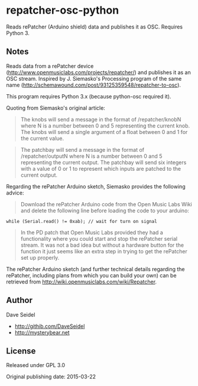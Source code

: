 # repatcher-osc-python
Reads rePatcher (Arduino shield) data and publishes it as OSC. Requires Python 3.

## Notes
Reads data from a rePatcher device (http://www.openmusiclabs.com/projects/repatcher/) and publishes it as an OSC stream. Inspired by J. Siemasko's Processing program of the same name (http://schemawound.com/post/93125359548/repatcher-to-osc).

This program requires Python 3.x (because python-osc required it).

Quoting from Siemasko's original article:

> The knobs will send a message in the format of /repatcher/knobN where N is a number between 0 and 5 representing the current knob. The knobs will send a single argument of a float between 0 and 1 for the current value.

> The patchbay will send a message in the format of /repatcher/outputN where N is a number between 0 and 5 representing the current output. The patchbay will send six integers with a value of 0 or 1 to represent which inputs are patched to the current output.

Regarding the rePatcher Arduino sketch, Siemasko provides the following advice:

> Download the rePatcher Arduino code from the Open Music Labs Wiki and delete the following line before loading the code to your arduino:

    while (Serial.read() != 0xab); // wait for turn on signal

> In the PD patch that Open Music Labs provided they had a functionality where you could start and stop the rePatcher serial stream. It was not a bad idea but without a hardware button for the function it just seems like an extra step in trying to get the rePatcher set up properly.

The rePatcher Arduino sketch (and further technical details regarding the rePatcher, including plans from which you can build your own) can be retrieved from http://wiki.openmusiclabs.com/wiki/Repatcher.

## Author
Dave Seidel
- http://githib.com/DaveSeidel
- http://mysterybear.net

## License
Released under GPL 3.0

Original publishing date: 2015-03-22
